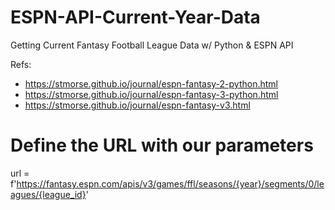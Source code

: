 # ESPN-API-Current-Year-Data
Getting Current Fantasy Football League Data w/ Python &amp; ESPN API

Refs:

- https://stmorse.github.io/journal/espn-fantasy-2-python.html
- https://stmorse.github.io/journal/espn-fantasy-3-python.html
- https://stmorse.github.io/journal/espn-fantasy-v3.html

# Define the URL with our parameters
url = f'https://fantasy.espn.com/apis/v3/games/ffl/seasons/{year}/segments/0/leagues/{league_id}'

